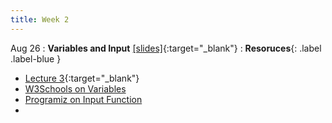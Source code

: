```yaml
---
title: Week 2
---
```


Aug 26
: **Variables and Input** [\[slides\]](https://docs.google.com/presentation/d/1gT9V2MVB2kF-KLSY0wWTutayDlG3ei3w-L1kcqPgu6A/edit?usp=sharing){:target="\_blank"}
: **Resoruces**{: .label .label-blue }
-  [Lecture 3](https://www.youtube.com/watch?v=_CLhi3fxvIw&list=PLr509y092L28mMKYbl4cqA26SrxJfd50z){:target="\_blank"}
- [W3Schools on Variables](https://www.w3schools.com/python/python_variables.asp)
- [Programiz on Input Function](https://www.programiz.com/python-programming/methods/built-in/input)
- 



